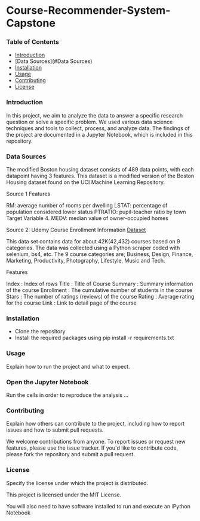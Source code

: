 # Course-Recommender-System-Capstone


### Table of Contents
- [Introduction](#Introduction)
- [Data Sources](#Data Sources)
- [Installation](#Installation)
- [Usage](#Usage)
- [Contributing](#Contributing)
- [License](#License)

### Introduction
In this project, we aim to analyze the data to answer a specific research question or solve a specific problem. We used various data science techniques and tools to collect, process, and analyze data. The findings of the project are documented in a Jupyter Notebook, which is included in this repository.

### Data Sources
The modified Boston housing dataset consists of 489 data points, with each datapoint having 3 features. This dataset is a modified version of the Boston Housing dataset found on the UCI Machine Learning Repository.

Source 1
Features

RM: average number of rooms per dwelling
LSTAT: percentage of population considered lower status
PTRATIO: pupil-teacher ratio by town
Target Variable 4. MEDV: median value of owner-occupied homes

Source 2: Udemy Course Enrollment Information [Dataset]([https://archive.ics.uci.edu/ml/datasets/Housing](https://www.kaggle.com/datasets/songseungwon/2020-udemy-courses-dataset?select=udemy_finance.csv))

This data set contains data for about 42K(42,432) courses based on 9 categories. The data was collected using a Python scraper coded with selenium, bs4, etc.
The 9 course categories are; Business, Design, Finance, Marketing, Productivity, Photography, Lifestyle, Music and Tech. 

Features

Index : Index of rows
Title : Title of Course
Summary : Summary information of the course
Enrollment : The cumulative number of students in the course
Stars : The number of ratings (reviews) of the course
Rating : Average rating for the course
Link : Link to detail page of the course

### Installation
- Clone the repository
- Install the required packages using pip install -r requirements.txt

### Usage
Explain how to run the project and what to expect.

### Open the Jupyter Notebook
Run the cells in order to reproduce the analysis
...

### Contributing
Explain how others can contribute to the project, including how to report issues and how to submit pull requests.

We welcome contributions from anyone. To report issues or request new features, please use the issue tracker. If you'd like to contribute code, please fork the repository and submit a pull request.

### License
Specify the license under which the project is distributed.

This project is licensed under the MIT License.

You will also need to have software installed to run and execute an iPython Notebook

